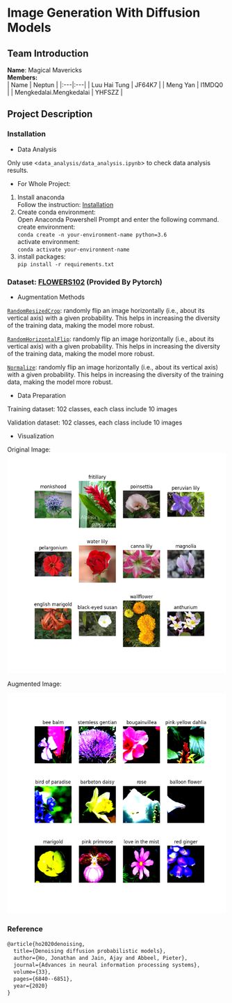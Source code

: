 # Image Generation With Diffusion Models
## Team Introduction
**Name**:  Magical Mavericks  
**Members:**  
| Name | Neptun | 
|:---|:---|
| Luu Hai Tung | JF64K7 | 
| Meng Yan | I1MDQ0  | 
| Mengkedalai.Mengkedalai | YHFSZZ | 

## Project Description
### Installation  
* Data Analysis  

Only use <`data_analysis/data_analysis.ipynb`> to check data analysis results.  
* For Whole Project:
1. Install anaconda  
Follow the instruction: [Installation](https://docs.anaconda.com/free/anaconda/install/)
2. Create conda environment:  
Open Anaconda Powershell Prompt and enter the following command.  
create environment:   
`conda create -n your-environment-name python=3.6`    
activate environment:  
`conda activate your-environment-name`
3. install packages:  
`pip install -r requirements.txt`






### Dataset: [FLOWERS102](https://pytorch.org/vision/0.15/generated/torchvision.datasets.Flowers102.html) (Provided By Pytorch)  
* Augmentation Methods

[`RandomResizedCrop`](https://pytorch.org/vision/0.15/generated/torchvision.transforms.v2.RandomResizedCrop.html?highlight=randomresizedcrop#torchvision.transforms.v2.RandomResizedCrop): randomly flip an image horizontally (i.e., about its vertical axis) with a given probability. 
This helps in increasing the diversity of the training data, making the model more robust. 

[`RandomHorizontalFlip`](https://pytorch.org/vision/0.15/generated/torchvision.transforms.v2.RandomHorizontalFlip.html?highlight=randomhorizontalflip#torchvision.transforms.v2.RandomHorizontalFlip): randomly flip an image horizontally (i.e., about its vertical axis) with a given probability. 
This helps in increasing the diversity of the training data, making the model more robust.  

[`Normalize`](https://pytorch.org/vision/0.15/generated/torchvision.transforms.v2.Normalize.html?highlight=normalize#torchvision.transforms.v2.Normalize): randomly flip an image horizontally (i.e., about its vertical axis) with a given probability. 
This helps in increasing the diversity of the training data, making the model more robust.  

* Data Preparation  

Training dataset: 102 classes, each class include 10 images

Validation dataset: 102 classes, each class include 10 images

* Visualization  

Original Image:
![Original Image](results/data_analysis/12_sample_images_original.png)

Augmented Image:

![Augmented Image](results/data_analysis/12_sample_images_augmentated.png)

### Reference
```
@article{ho2020denoising,  
  title={Denoising diffusion probabilistic models},
  author={Ho, Jonathan and Jain, Ajay and Abbeel, Pieter},  
  journal={Advances in neural information processing systems},  
  volume={33},
  pages={6840--6851},
  year={2020}
}
```